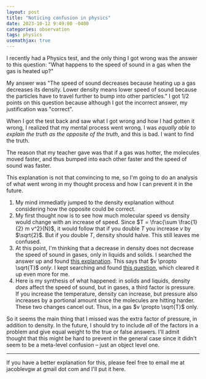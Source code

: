 ```yaml
---
layout: post
title: "Noticing confusion in physics"
date: 2023-10-12 9:49:00 -0400
categories: observation
tags: physics
usemathjax: true
---
```


I recently had a Physics test, and the only thing I got wrong was the answer to this question: "What happens to the speed of sound in a gas when the gas is heated up?"

My answer was "The speed of sound decreases because heating up a gas decreases its density. Lower density means lower speed of sound because the particles have to travel further to bump into other particles." I got 1/2 points on this question because although I got the incorrect answer, my justification was "correct". 

When I got the test back and saw what I got wrong and how I had gotten it wrong, I realized that my mental process went wrong. I was *equally able to explain the truth as the opposite of the truth*, and this is bad. I want to find the truth.

The reason that my teacher gave was that if a gas was hotter, the molecules moved faster, and thus bumped into each other faster and the speed of sound was faster.

This explanation is not that convincing to me, so I'm going to do an analysis of what went wrong in my thought process and how I can prevent it in the future.

1. My mind immediatly jumped to the density explanation without considering how the opposite could be correct.
2. My first thought now is to see how much molecular speed vs density would change with an increase of speed. Since $T = \frac{\sum \frac{1}{2} m v^2}{N}$, it would follow that if you double $T$ you increase $v$ by $\sqrt{2}$. But if you double $T$, density should halve. This still leaves me confused.
3. At this point, I'm thinking that a decrease in density does not decrease the speed of sound in gases, only in liquids and solids. I searched the answer up and found [this explanation](https://physics.stackexchange.com/questions/177997/how-can-the-speed-of-sound-increase-with-an-increase-in-temperature). This says that $v \propto \sqrt{T}$ *only*. I kept searching and found [this question](https://physics.stackexchange.com/questions/555687/why-does-the-speed-of-sound-decrease-with-increase-in-density), which cleared it up even more for me.
4. Here is my synthesis of what happened: in solids and liquids, density *does* affect the speed of sound, but in gases, a third factor is pressure. If you increase the temperature, density can increase, but pressure also increases by a portional amount since the molecules are hitting harder. These two changes cancel out. Thus, in a gas $v \propto \sqrt{T}$ only.

So it seems the main thing that I missed was the extra factor of pressure, in addition to density. In the future, I should try to include *all* of the factors in a problem and give equal weight to the true or false answers. I'll admit thought that this might be hard to prevent in the general case since it didn't seem to be a meta-level confusion – just an object level one.

--- 

If you have a better explanation for this, please feel free to email me at jacoblevgw at gmail dot com and I'll put it here.